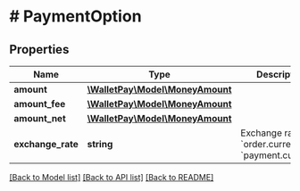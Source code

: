 # # PaymentOption

## Properties

Name | Type | Description | Notes
------------ | ------------- | ------------- | -------------
**amount** | [**\WalletPay\Model\MoneyAmount**](MoneyAmount.md) |  |
**amount_fee** | [**\WalletPay\Model\MoneyAmount**](MoneyAmount.md) |  |
**amount_net** | [**\WalletPay\Model\MoneyAmount**](MoneyAmount.md) |  |
**exchange_rate** | **string** | Exchange rate of &#x60;order.currency&#x60; to &#x60;payment.currency&#x60; |

[[Back to Model list]](../../README.md#models) [[Back to API list]](../../README.md#endpoints) [[Back to README]](../../README.md)
